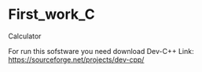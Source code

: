 # First_work_C
Calculator

For run this sofstware you need download Dev-C++
Link: https://sourceforge.net/projects/dev-cpp/


